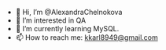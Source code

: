 - 👋 Hi, I’m @AlexandraChelnokova
- 👀 I’m interested in QA
- 🌱 I’m currently learning MySQL.
- 📫 How to reach me: kkarl8949@gmail.com


<!---
AlexandraChelnokova/AlexandraChelnokova is a ✨ special ✨ repository because its `README.md` (this file) appears on your GitHub profile.
You can click the Preview link to take a look at your changes.
--->
